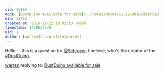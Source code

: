 ```yaml
---
cid: 15865
node: [DustDuino available for sale](../notes/Najat/11-22-2016/dustduino-available-for-sale)
nid: 13715
created_at: 2016-11-22 18:02:10 +0000
timestamp: 1479837730
uid: 1
author: [warren](../profile/warren)
---
```


Hello -- this is a question for [@Schroyer](/profile/Schroyer), I believe, who's the creator of the [#DustDuino](/tag/DustDuino).

[warren](../profile/warren) replying to: [DustDuino available for sale](../notes/Najat/11-22-2016/dustduino-available-for-sale)

